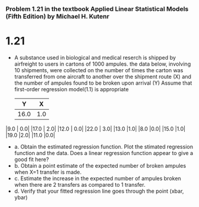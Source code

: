 ### Problem 1.21 in the textbook Applied Linear Statistical Models (Fifth Edition) by Michael H. Kutenr
# 1.21
* A substance used in biological and medical reserch is shipped by airfreight to users in cartons of 1000 ampules. the data below, involving 10 shipments, were collected on the number of times the carton was transferred from one aircraft to another over the shipment route (X) and the number of ampules found to be broken upon arrival (Y)
Assume that first-order regression model(1.1) is appropriate
  
  |Y |X|
  |:---:|:---:|
  |16.0|    1.0|
 |9.0 |   0.0|
  |17.0 |  2.0|
   |12.0  |  0.0|
  |22.0   | 3.0|
  |13.0    |1.0|
  |8.0    |0.0|
  |15.0    |1.0|
   |19.0    |2.0|
   |11.0    |0.0|
   
   * a. Obtain the estimated regression function. Plot the stimated regression function and the data. Does a linear regression function appear to give a good fit here?
   * b. Obtain a point estimate of the expected number of broken ampules when X=1 transfer is made.
   * c. Estimate the increase in the expected number of ampules broken when there are 2 transfers as compared to 1 transfer.
   * d. Verify that your fitted regression line goes through the point (xbar, ybar)
